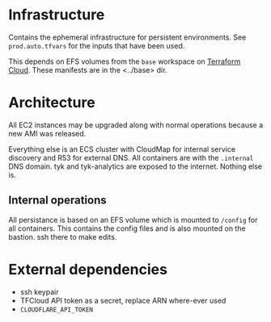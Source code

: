 # Infrastructure

Contains the ephemeral infrastructure for persistent environments. See `prod.auto.tfvars` for the inputs that have been used. 

This depends on EFS volumes from the `base` workspace on [Terraform Cloud](https://app.terraform.io/app/Tyk/workspaces/base-prod/settings/general). These manifests are in the <../base> dir.

# Architecture

All EC2 instances may be upgraded along with normal operations because a new AMI was released.

Everything else is an ECS cluster with CloudMap for internal service discovery and R53 for external DNS. All containers are with the `.internal` DNS domain. tyk and tyk-analytics are exposed to the internet. Nothing else is. 

## Internal operations
All persistance is based on an EFS volume which is mounted to `/config` for all containers. This contains the config files and is also mounted on the bastion. ssh there to make edits.

# External dependencies

- ssh keypair
- TFCloud API token as a secret, replace ARN where-ever used
- `CLOUDFLARE_API_TOKEN`
